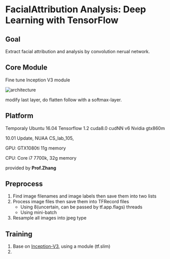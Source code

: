 FacialAttribution Analysis:  Deep Learning with TensorFlow
============================================================

## Goal
Extract facial attribution and analysis by convolution nerual network.

## Core Module
Fine tune Inception V3 module

![architecture](https://2.bp.blogspot.com/-9KD48z54MBs/V8cVz11fM0I/AAAAAAAABKM/sCC0vVEz_dMOsyb0D8AFwqkrrCavdlkSACLcB/s640/image02.png)

modify last layer, do flatten follow with a softmax-layer.

## Platform
Temporaly Ubuntu 16.04 Tensorflow 1.2 cuda8.0 cudNN v6 Nvidia gtx860m

10.01 Update, NUAA CS_lab_105, 

GPU: GTX1080ti 11g memory 

CPU: Core i7 7700k, 32g memory 

provided by **Prof.Zhang**

## Preprocess
1. Find image filenames and image labels then save them into two lists 
2. Process image files then save them into TFRecord files
   * Using 8(uncertain, can be passed by tf.app.flags) threads
   * Using mini-batch
3. Resample all images into jpeg type

## Training
1. Base on [Inception-V3](https://arxiv.org/abs/1512.00567), using a module (tf.slim)
2. ​
